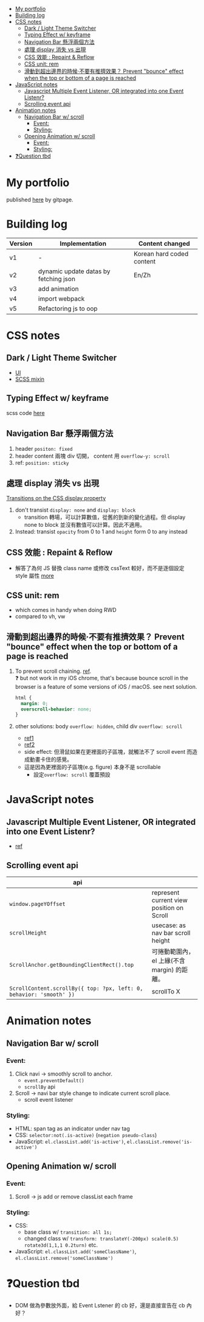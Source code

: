 - [My portfolio](#my-portfolio)
- [Building log](#building-log)
- [CSS notes](#css-notes)
  - [Dark / Light Theme Switcher](#dark--light-theme-switcher)
  - [Typing Effect w/ keyframe](#typing-effect-w-keyframe)
  - [Navigation Bar 懸浮兩個方法](#navigation-bar-懸浮兩個方法)
  - [處理 display 消失 vs 出現](#處理-display-消失-vs-出現)
  - [CSS 效能 : Repaint & Reflow](#css-效能--repaint--reflow)
  - [CSS unit: rem](#css-unit-rem)
  - [滑動到超出邊界的時候·不要有推擠效果？ Prevent "bounce" effect when the top or bottom of a page is reached](#滑動到超出邊界的時候不要有推擠效果-prevent-bounce-effect-when-the-top-or-bottom-of-a-page-is-reached)
- [JavaScript notes](#javascript-notes)
  - [Javascript Multiple Event Listener, OR integrated into one Event Listenr?](#javascript-multiple-event-listener-or-integrated-into-one-event-listenr)
  - [Scrolling event api](#scrolling-event-api)
- [Animation notes](#animation-notes)
  - [Navigation Bar w/ scroll](#navigation-bar-w-scroll)
    - [Event:](#event)
    - [Styling:](#styling)
  - [Opening Animation w/ scroll](#opening-animation-w-scroll)
    - [Event:](#event-1)
    - [Styling:](#styling-1)
- [❓Question tbd](#question-tbd)

# My portfolio

published [here](https://benson00077.github.io/Self/) by gitpage.

# Building log

| Version | Implementation                        | Content changed           |
| ------- | ------------------------------------- | ------------------------- |
| v1      | -                                     | Korean hard coded content |
| v2      | dynamic update datas by fetching json | En/Zh                     |
| v3      | add animation                         |                           |
| v4      | import webpack                        |                           |
| v5      | Refactoring js to oop                 |                           |

# CSS notes

## Dark / Light Theme Switcher

- [UI](https://henryegloff.com/how-to-code-a-simple-dark-mode-toggle/)
- [SCSS mixin](https://stackoverflow.com/a/63221870/16124226)

## Typing Effect w/ keyframe

scss code [here](src/scss/_mobile-content.scss)

## Navigation Bar 懸浮兩個方法

1. header `positon: fixed`
2. header content 兩塊 div 切開， content 用 `overflow-y: scroll`
3. ref: `position: sticky`

## 處理 display 消失 vs 出現

[Transitions on the CSS display property](https://stackoverflow.com/a/3332179/16124226)

1. don't transist `display: none` and `display: block`
   - transition 轉場，可以計算數值，從舊的到新的變化過程。但 display none to block 並沒有數值可以計算。因此不適用。
2. Instead: transist `opacity` from 0 to 1 and `height` form 0 to any instead

## CSS 效能 : Repaint & Reflow

- 解答了為何 JS 替換 class name 或修改 cssText 較好，而不是逐個設定 style 屬性 [more](https://ithelp.ithome.com.tw/articles/10217427)

## CSS unit: rem

- which comes in handy when doing RWD
- compared to vh, vw

## 滑動到超出邊界的時候·不要有推擠效果？ Prevent "bounce" effect when the top or bottom of a page is reached

1. To prevent scroll chaining. [ref](https://developer.mozilla.org/en-US/docs/Web/CSS/overscroll-behavior). <br/>
   ❓ but not work in my iOS chrome, that's because bounce scroll in the browser is a feature of some versions of iOS / macOS. see next solution.

   ```css
   html {
     margin: 0;
     overscroll-behavior: none;
   }
   ```

2. other solutions: body `overflow: hidden`, child div `overflow: scroll`
   - [ref1](https://stackoverflow.com/questions/12046315/prevent-overscrolling-of-web-page)
   - [ref2](https://stackoverflow.com/questions/21209223/remove-bounce-on-scroll-in-browser-issue-with-positionfixed-div)
   - side effect: 但滑鼠如果在更裡面的子區塊，就觸法不了 scroll event 而造成動畫卡住的感覺。
   - 這是因為更裡面的子區塊(e.g. figure) 本身不是 scrollable
     - 設定`overflow: scroll` 覆蓋預設

# JavaScript notes

## Javascript Multiple Event Listener, OR integrated into one Event Listenr?

- [ref](https://stackoverflow.com/questions/5411055/can-multiple-event-listeners-handlers-be-added-to-the-same-element-using-javascr)

## Scrolling event api

| api                                                                 |                                             |
| ------------------------------------------------------------------- | ------------------------------------------- |
| `window.pageYOffset`                                                | represent current view position on Scroll   |
| `scrollHeight`                                                      | usecase: as nav bar scroll height           |
| `ScrollAnchor.getBoundingClientRect().top`                          | 可捲動範圍內，el 上緣(不含 margin) 的距離。 |
| `ScrollContent.scrollBy({ top: ?px, left: 0, behavior: 'smooth' })` | scrollTo X                                  |

# Animation notes

## Navigation Bar w/ scroll

### Event:

1. Click navi → smoothly scroll to anchor.
   - `event.preventDefault()`
   - `scrollBy` api
2. Scroll → navi bar style change to indicate current scroll place.
   - scroll event listener

### Styling:

- HTML: span tag as an indicator under nav tag
- CSS: `selector:not(.is-active)` (`negation pseudo-class`)
- JavaScript: `el.classList.add('is-active')`, `el.classList.remove('is-active')`

## Opening Animation w/ scroll

### Event:

1. Scroll → js add or remove classList each frame

### Styling:

- CSS:
  - base class w/ `transition: all 1s;`
  - changed class w/ `transform: translateY(-200px) scale(0.5) rotate3d(1,1,1 0.2turn)` etc.
- JavaScript: `el.classList.add('someClassName')`, `el.classList.remove('someClassName')`

# ❓Question tbd

- DOM 做為參數放外面，給 Event Lstener 的 cb 好，還是直接宣告在 cb 內好？
